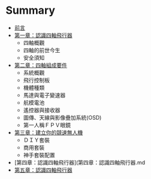 # Summary

* [前言](README.md)
* [第一章：認識四軸飛行器](第一章.md)
  * 四軸概觀
  * 四軸的前世今生
  * 安全須知
* [第二章：四軸組成要件](第二章.md)
  * 系統概觀
  * 飛行控制板
  * 機體種類
  * 馬達與電子變速器
  * 航模電池
  * 遙控器與接收器
  * 圖傳、天線與影像疊加系統(OSD)
  * 第一人稱ＦＰＶ眼鏡
* [第三章：建立你的競速無人機](第三章建立你的競速無人機.md)
  * ＤＩＹ套裝
  * 商用套裝
  * 神手套裝配置
* [第四章：認識四軸飛行器](第四章：認識四軸飛行器.md
* [第五章：認識四軸飛行器](第五章：認識四軸飛行器.md)

